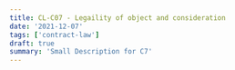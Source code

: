 ```yaml
---
title: CL-C07 - Legaility of object and consideration
date: '2021-12-07'
tags: ['contract-law']
draft: true
summary: 'Small Description for C7'
---
```

